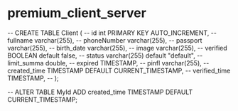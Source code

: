 ﻿# premium_client_server



-- CREATE TABLE Client (
--     id int PRIMARY KEY AUTO_INCREMENT,
--     fullname varchar(255),
--     phoneNumber varchar(255),
--     passport varchar(255),
--     birth_date varchar(255),
--     image varchar(255),
--     verified BOOLEAN default false,
--     status varchar(255) default "default",
--     limit_summa double,
--     expired TIMESTAMP,
--     pinfl varchar(255),
--     created_time TIMESTAMP DEFAULT CURRENT_TIMESTAMP,
--     verified_time TIMESTAMP,
--  );


-- ALTER TABLE MyId ADD created_time TIMESTAMP DEFAULT CURRENT_TIMESTAMP;



